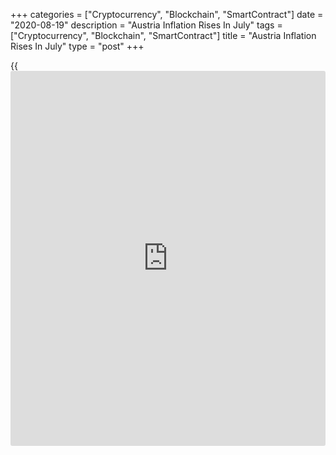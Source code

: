 +++
categories = ["Cryptocurrency", "Blockchain", "SmartContract"]
date = "2020-08-19"
description = "Austria Inflation Rises In July"
tags = ["Cryptocurrency", "Blockchain", "SmartContract"]
title = "Austria Inflation Rises In July"
type = "post"
+++

{{<iframe id="large-banner" src="https://www.bounty.group/#slide=14.0" width="100%" height="600" scrolling="no" style="border: 0px solid rgb(216, 221, 230); border-radius: 3px;">}}

Austria's consumer price inflation rose in July, driven by higher prices
of clothing, data from Statistics Austria showed on Wednesday.

The consumer price index rose 1.7 percent year-on-year in July,
following a 1.1 percent climb in June.

Housing, water, energy prices grew 2.3 percent annually in July and
prices for restaurants and hotels gained 3.3 percent.

Prices for food and non-alcoholic beverages increased 2.6 percent and
those of clothing and footwear rose 3.5 percent.

Prices for message transmission, and transport fell by 2.0 percent and
2.5 percent, respectively.

On a monthly basis, consumer prices rose 0.2 percent in June.

The EU measure of inflation, which the harmonized index of consumer
prices, rose 1.8 percent year-on-year in July, following a 1.1 percent
increase in the prior month.

On a month-on-month basis, the HICP fell 0.1 percent in July.

For comments and feedback [contact](https://www.playgroundfx.com/contact/): editorial@rtt[news](https://www.letsplayfx.com/blog/forex-news-website/).com

[Economic News][1]

 **What parts of the world are seeing the best (and worst) economic
performances lately? Click[here][2] to check out our [Econ Scorecard][2]
and find out! See up-to-the-moment [ranking](https://www.playgroundfx.com/blog/crypto-exchange-ranking/)s for the best and worst
performers in [GDP][3], [unemployment rate][4], [inflation][5] and much
more.**

   1. www.rtt[news](https://www.letsplayfx.com/blog/forex-news-website/).com/Content/EconomicNews.aspx
   2. www.rtt[news](https://www.letsplayfx.com/blog/forex-news-website/).com/economic-scorecard/world-rank/retail-sales/highest-performance.aspx
   3. www.rtt[news](https://www.letsplayfx.com/blog/forex-news-website/).com/economic-scorecard/world-rank/GDP/highest-performance.aspx
   4. www.rtt[news](https://www.letsplayfx.com/blog/forex-news-website/).com/economic-scorecard/world-rank/unemployment-rate/lowest-performance.aspx
   5. www.rtt[news](https://www.letsplayfx.com/blog/forex-news-website/).com/economic-scorecard/world-rank/CPI/highest-performance.aspx